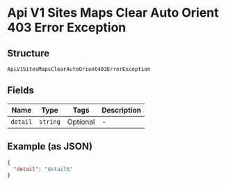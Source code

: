 
# Api V1 Sites Maps Clear Auto Orient 403 Error Exception

## Structure

`ApiV1SitesMapsClearAutoOrient403ErrorException`

## Fields

| Name | Type | Tags | Description |
|  --- | --- | --- | --- |
| `detail` | `string` | Optional | - |

## Example (as JSON)

```json
{
  "detail": "detail6"
}
```

